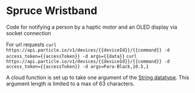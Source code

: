 Spruce Wristband
===

Code for notifying a person by a haptic motor and an OLED display via socket connection

For url requests
`curl https://api.particle.io/v1/devices/{{deviceId}}/{{command}} -d access_token={{accessToken}} -d args={{data}}`
`curl https://api.particle.io/v1/devices/{{deviceId}}/{{command}} -d access_token={{accessToken}} -d args=Para-Black,10.5,1`

A cloud function is set up to take one argument of the [String datatype](http://docs.particle.io/core/firmware/#language-syntax-string-class). This argument length is limited to a max of 63 characters.